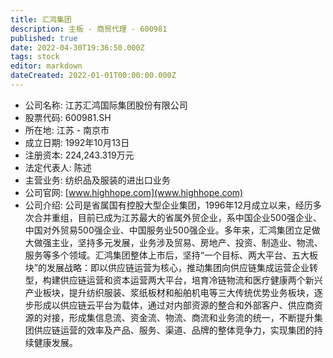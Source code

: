 ```yaml
---
title: 汇鸿集团
description: 主板 - 商贸代理 - 600981
published: true
date: 2022-04-30T19:36:50.000Z
tags: stock
editor: markdown
dateCreated: 2022-01-01T00:00:00.000Z
---
```


- 公司名称: 江苏汇鸿国际集团股份有限公司
- 股票代码: 600981.SH
- 所在地: 江苏 - 南京市
- 成立日期: 1992年10月13日
- 注册资本: 224,243.319万元
- 法定代表人: 陈述
- 主营业务: 纺织品及服装的进出口业务
- 公司官网: [www.highhope.com](www.highhope.com)
- 公司介绍: 公司是省属国有控股大型企业集团，1996年12月成立以来，经历多次合并重组，目前已成为江苏最大的省属外贸企业，系中国企业500强企业、中国对外贸易500强企业、中国服务业500强企业。多年来，汇鸿集团立足做大做强主业，坚持多元发展，业务涉及贸易、房地产、投资、制造业、物流、服务等多个领域。汇鸿集团整体上市后，坚持“一个目标、两大平台、五大板块”的发展战略：即以供应链运营为核心，推动集团向供应链集成运营企业转型，构建供应链运营和资本运营两大平台，培育冷链物流和医疗健康两个新兴产业板块，提升纺织服装、浆纸板材和船舶机电等三大传统优势业务板块，逐步形成以供应链云平台为载体，通过对内部资源的整合和外部客户、供应商资源的对接，形成集信息流、资金流、物流、商流和业务流的统一，不断提升集团供应链运营的效率及产品、服务、渠道、品牌的整体竞争力，实现集团的持续健康发展。



